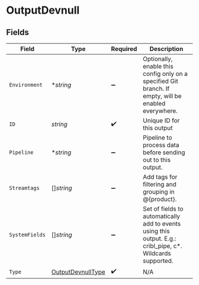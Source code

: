 # OutputDevnull


## Fields

| Field                                                                                                      | Type                                                                                                       | Required                                                                                                   | Description                                                                                                |
| ---------------------------------------------------------------------------------------------------------- | ---------------------------------------------------------------------------------------------------------- | ---------------------------------------------------------------------------------------------------------- | ---------------------------------------------------------------------------------------------------------- |
| `Environment`                                                                                              | **string*                                                                                                  | :heavy_minus_sign:                                                                                         | Optionally, enable this config only on a specified Git branch. If empty, will be enabled everywhere.       |
| `ID`                                                                                                       | *string*                                                                                                   | :heavy_check_mark:                                                                                         | Unique ID for this output                                                                                  |
| `Pipeline`                                                                                                 | **string*                                                                                                  | :heavy_minus_sign:                                                                                         | Pipeline to process data before sending out to this output.                                                |
| `Streamtags`                                                                                               | []*string*                                                                                                 | :heavy_minus_sign:                                                                                         | Add tags for filtering and grouping in @{product}.                                                         |
| `SystemFields`                                                                                             | []*string*                                                                                                 | :heavy_minus_sign:                                                                                         | Set of fields to automatically add to events using this output. E.g.: cribl_pipe, c*. Wildcards supported. |
| `Type`                                                                                                     | [OutputDevnullType](../../models/shared/outputdevnulltype.md)                                              | :heavy_check_mark:                                                                                         | N/A                                                                                                        |